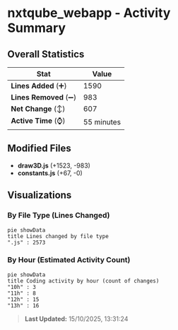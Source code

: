 # nxtqube_webapp - Activity Summary 

## Overall Statistics

| Stat                   | Value                                                             |
| ---------------------- | ----------------------------------------------------------------- |
| **Lines Added** (➕)   | 1590                                          |
| **Lines Removed** (➖) | 983                                        |
| **Net Change** (↕)    | 607                |
| **Active Time** (⌚)   | 55 minutes |


## Modified Files
- **draw3D.js** (+1523, -983)
- **constants.js** (+67, -0)

## Visualizations

### By File Type (Lines Changed)

```mermaid
pie showData
title Lines changed by file type
".js" : 2573
```

### By Hour (Estimated Activity Count)

```mermaid
pie showData
title Coding activity by hour (count of changes)
"10h" : 3
"11h" : 8
"12h" : 15
"13h" : 16
```


> **Last Updated:** 15/10/2025, 13:31:24